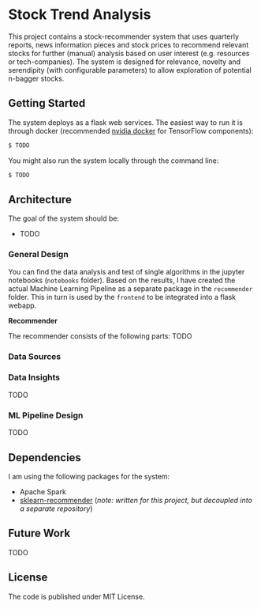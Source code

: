 # Stock Trend Analysis

This project contains a stock-recommender system that uses quarterly reports, news information pieces and stock prices to recommend relevant stocks for further (manual) analysis based on user interest (e.g. resources or tech-companies). The system is designed for relevance, novelty and serendipity (with configurable parameters) to allow exploration of potential n-bagger stocks.

## Getting Started

The system deploys as a flask web services. The easiest way to run it is through docker (recommended [nvidia docker]() for TensorFlow components):

```bash
$ TODO
```

You might also run the system locally through the command line:

```bash
$ TODO
```

## Architecture

The goal of the system should be:

* TODO

### General Design

You can find the data analysis and test of single algorithms in the jupyter notebooks (`notebooks` folder). Based on the results, I have created the actual Machine Learning Pipeline as a separate package in the `recommender` folder. This in turn is used by the `frontend` to be integrated into a flask webapp.

**Recommender**

The recommender consists of the following parts: TODO

### Data Sources

### Data Insights

TODO

### ML Pipeline Design

TODO

## Dependencies

I am using the following packages for the system:

* Apache Spark
* [sklearn-recommender]() (*note: written for this project, but decoupled into a separate repository*)

## Future Work

TODO

## License

The code is published under MIT License.
